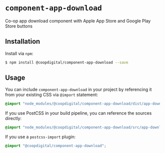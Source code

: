 # `component-app-download`
Co-op app download component with Apple App Store and Google Play Store buttons

## Installation
Install via `npm`:
```bash
$ npm install @coopdigital/component-app-download --save
```

## Usage
You can include `component-app-download` in your project by referencing it from your existing CSS via `@import` statement:
```css
@import "node_modules/@coopdigital/component-app-download/dist/app-download.css";
```

If you use PostCSS in your build pipeline, you can reference the sources directly:
```css
@import "node_modules/@coopdigital/component-app-download/src/app-download.pcss";
```

If you use a `postcss-import` plugin:
```css
@import "@coopdigital/component-app-download";
```
